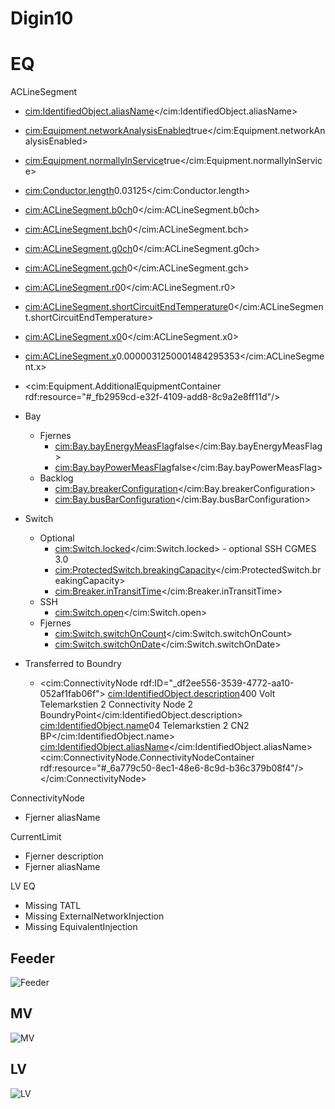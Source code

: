 # Digin10

# EQ
ACLineSegment
- <cim:IdentifiedObject.aliasName></cim:IdentifiedObject.aliasName> <!--Optional-->
- <cim:Equipment.networkAnalysisEnabled>true</cim:Equipment.networkAnalysisEnabled> <!--Optional, If not used then true-->
- <cim:Equipment.normallyInService>true</cim:Equipment.normallyInService> <!--Optional, If not used then true-->
- <cim:Conductor.length>0.03125</cim:Conductor.length> <!--Make mandatory-->
- <cim:ACLineSegment.b0ch>0</cim:ACLineSegment.b0ch> <!--Mandatory IF http://entsoe.eu/CIM/EquipmentShortCircuit/3/1-->
- <cim:ACLineSegment.bch>0</cim:ACLineSegment.bch> <!--Mandatory IF http://entsoe.eu/CIM/EquipmentShortCircuit/3/1-->
- <cim:ACLineSegment.g0ch>0</cim:ACLineSegment.g0ch> <!--Mandatory IF http://entsoe.eu/CIM/EquipmentShortCircuit/3/1-->
- <cim:ACLineSegment.gch>0</cim:ACLineSegment.gch> <!--Mandatory IF http://entsoe.eu/CIM/EquipmentShortCircuit/3/1-->
- <cim:ACLineSegment.r0>0</cim:ACLineSegment.r0> <!--Mandatory IF http://entsoe.eu/CIM/EquipmentShortCircuit/3/1-->
- <cim:ACLineSegment.shortCircuitEndTemperature>0</cim:ACLineSegment.shortCircuitEndTemperature> <!--Mandatory IF http://entsoe.eu/CIM/EquipmentShortCircuit/3/1-->
- <cim:ACLineSegment.x0>0</cim:ACLineSegment.x0> <!--Mandatory IF http://entsoe.eu/CIM/EquipmentShortCircuit/3/1-->
- <cim:ACLineSegment.x>0.0000031250001484295353</cim:ACLineSegment.x>
- <cim:Equipment.AdditionalEquipmentContainer rdf:resource="#_fb2959cd-e32f-4109-add8-8c9a2e8ff11d"/> <!--Feeder-Operation-->
- Bay
  - Fjernes
    - <cim:Bay.bayEnergyMeasFlag>false</cim:Bay.bayEnergyMeasFlag>
    - <cim:Bay.bayPowerMeasFlag>false</cim:Bay.bayPowerMeasFlag>
  - Backlog
    - <cim:Bay.breakerConfiguration></cim:Bay.breakerConfiguration>
    - <cim:Bay.busBarConfiguration></cim:Bay.busBarConfiguration>
- Switch
  - Optional
    - <cim:Switch.locked></cim:Switch.locked> - optional SSH CGMES 3.0
    - <cim:ProtectedSwitch.breakingCapacity></cim:ProtectedSwitch.breakingCapacity>
    - <cim:Breaker.inTransitTime></cim:Breaker.inTransitTime>
  - SSH
    - <cim:Switch.open></cim:Switch.open>
  - Fjernes
    - <cim:Switch.switchOnCount></cim:Switch.switchOnCount>
    - <cim:Switch.switchOnDate></cim:Switch.switchOnDate>
    
- Transferred to Boundry
  - <cim:ConnectivityNode rdf:ID="_df2ee556-3539-4772-aa10-052af1fab06f">
        <cim:IdentifiedObject.description>400 Volt Telemarkstien 2 Connectivity Node 2 BoundryPoint</cim:IdentifiedObject.description>
        <cim:IdentifiedObject.name>04 Telemarkstien 2 CN2 BP</cim:IdentifiedObject.name>
        <cim:IdentifiedObject.aliasName></cim:IdentifiedObject.aliasName>
        <cim:ConnectivityNode.ConnectivityNodeContainer rdf:resource="#_6a779c50-8ec1-48e6-8c9d-b36c379b08f4"/>
    </cim:ConnectivityNode>

ConnectivityNode
- Fjerner aliasName

CurrentLimit
- Fjerner description
- Fjerner aliasName

LV EQ
- Missing TATL
- Missing ExternalNetworkInjection
- Missing EquivalentInjection


## Feeder

![Feeder](/Feeder.drawio.png)

## MV

![MV](/DIGIN10-24-MV1_EQ.drawio.png)

## LV

![LV](/DIGIN10-24-LV1_EQ.drawio.png)
